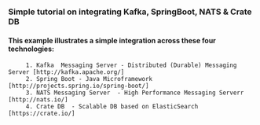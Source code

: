 ### Simple tutorial on integrating Kafka, SpringBoot, NATS & Crate DB

#### This example illustrates a simple integration across these four technologies:
         1. Kafka  Messaging Server - Distributed (Durable) Messaging Server [http://kafka.apache.org/]
         2. Spring Boot - Java Microframework [http://projects.spring.io/spring-boot/]
         3. NATS Messaging Server  - High Performance Messaging Serverr [http://nats.io/]
         4. Crate DB  - Scalable DB based on ElasticSearch [https://crate.io/]
